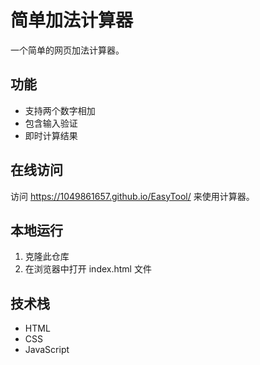 # 简单加法计算器

一个简单的网页加法计算器。

## 功能

- 支持两个数字相加
- 包含输入验证
- 即时计算结果

## 在线访问

访问 https://1049861657.github.io/EasyTool/ 来使用计算器。

## 本地运行

1. 克隆此仓库
2. 在浏览器中打开 index.html 文件

## 技术栈

- HTML
- CSS
- JavaScript
